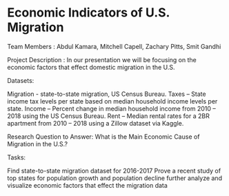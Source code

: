 # Economic Indicators of U.S. Migration

Team Members : Abdul Kamara, Mitchell Capell, Zachary Pitts, Smit Gandhi

Project Description : In our presentation we will be focusing on the economic factors that effect domestic migration in the U.S.

Datasets:

Migration - state-to-state migration, US Census Bureau. Taxes – State income tax levels per state based on median household income levels per state. Income – Percent change in median household income from 2010 – 2018 using the US Census Bureau. Rent – Median rental rates for a 2BR apartment from 2010 – 2018 using a Zillow dataset via Kaggle.

Research Question to Answer: What is the Main Economic Cause of Migration in the U.S.?

Tasks:

Find state-to-state migration dataset for 2016-2017
Prove a recent study of top states for population growth and population decline
further analyze and visualize economic factors that effect the migration data
